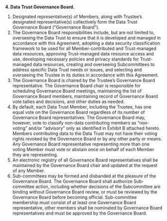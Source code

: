 ## 
**4. Data Trust Governance Board.**

1. Designated representative(s) of Members, along with Trustee’s designated representative(s) collectively form the Data Trust Governance Board ("Governance Board"). 
2. The Governance Board responsibilities include, but are not limited to, overseeing the Data Trust to ensure that it is developed and managed in accordance with this Agreement, adopting a data security classification framework to be used for all Member-contributed and Trust-managed data resources, approving Trust-managed data resource access and use, developing necessary policies and privacy standards for Trust-managed data resources, creating and overseeing Subcommittees to address specific Data Trust needs or issues, and selecting and overseeing the Trustee in its duties in accordance with this Agreement.
3. The Governance Board is chaired by the Trustee’s Governance Board representative. The Governance Board chair is responsible for scheduling Governance Board meetings, maintaining the list of Governance Board members, maintaining record of Governance Board vote tallies and decisions, and other duties as needed.
4. By default, each Data Trust Member, including the Trustee, has one equal vote on the Governance Board regardless of its number of Governance Board representatives. The Governance Board may, however, vote to classify non-data contributing members as “non-voting” and/or “advisory” only as identified in Exhibit B attached hereto. Members contributing data to the Data Trust may not have their voting rights revoked by the Governance Board or by any other party or means. Any Governance Board representative representing more than one voting Member must vote or abstain once on behalf of each Member they are representing.  
5. An electronic registry of all Governance Board representatives shall be maintained by the Governance Board chair and updated at the request of any Member. 
6. Sub-committees may be formed and disbanded at the pleasure of the Governance Board. The Governance Board shall authorize Sub-committee action, including whether decisions of the Subcommittee are binding without Governance Board review, or must be reviewed by the Governance Board before becoming official. Sub-committee membership must consist of at least one Governance Board representative, other members shall be nominated by Governance Board representatives and must be approved by the Governance Board.
